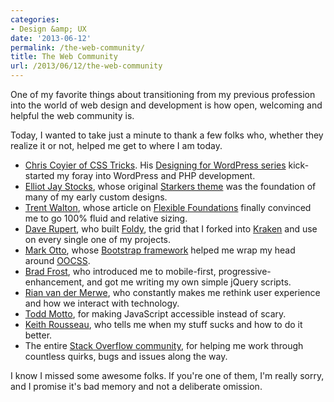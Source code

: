```yaml
---
categories:
- Design &amp; UX
date: '2013-06-12'
permalink: /the-web-community/
title: The Web Community
url: /2013/06/12/the-web-community
---
```


One of my favorite things about transitioning from my previous profession into the world of web design and development is how open, welcoming and helpful the web community is.

Today, I wanted to take just a minute to thank a few folks who, whether they realize it or not, helped me get to where I am today.

<ul>
<li><a href="http://css-tricks.com/">Chris Coyier of CSS Tricks</a>. His <a href="http://css-tricks.com/designing-for-wordpress-complete-series-downloads/">Designing for WordPress series</a> kick-started my foray into WordPress and PHP development.</li>
<li><a href="http://elliotjaystocks.com/">Elliot Jay Stocks</a>, whose original <a href="http://viewportindustries.com/products/starkers/">Starkers theme</a> was the foundation of many of my early custom designs.</li>
<li><a href="http://trentwalton.com/">Trent Walton</a>, whose article on <a href="http://trentwalton.com/2013/01/07/flexible-foundations/">Flexible Foundations</a> finally convinced me to go 100% fluid and relative sizing.</li>
<li><a href="http://daverupert.com/">Dave Rupert</a>, who built <a href="https://github.com/davatron5000/Foldy960">Foldy</a>, the grid that I forked into <a href="http://cferdinandi.github.io/kraken/">Kraken</a> and use on every single one of my projects.</li>
<li><a href="http://markdotto.com/">Mark Otto</a>, whose <a href="http://getbootstrap.com">Bootstrap framework</a> helped me wrap my head around <a href="http://coding.smashingmagazine.com/2011/12/12/an-introduction-to-object-oriented-css-oocss/">OOCSS</a>.</li>
<li><a href="http://bradfrostweb.com/">Brad Frost</a>, who introduced me to mobile-first, progressive-enhancement, and got me writing my own simple jQuery scripts.</li>
<li><a href="http://www.elezea.com/">Rian van der Merwe</a>, who constantly makes me rethink user experience and how we interact with technology.</li>
<li><a href="http://toddmotto.com/">Todd Motto</a>, for making JavaScript accessible instead of scary.</li>
<li><a href="https://twitter.com/keithtri">Keith Rousseau</a>, who tells me when my stuff sucks and how to do it better.</li>
<li>The entire <a href="http://stackoverflow.com/">Stack Overflow community</a>, for helping me work through countless quirks, bugs and issues along the way.</li>
</ul>

I know I missed some awesome folks. If you're one of them, I'm really sorry, and I promise it's bad memory and not a deliberate omission.